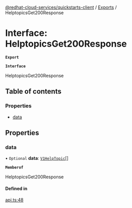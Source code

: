 [@redhat-cloud-services/quickstarts-client](../README.md) / [Exports](../modules.md) / HelptopicsGet200Response

# Interface: HelptopicsGet200Response

**`Export`**

**`Interface`**

HelptopicsGet200Response

## Table of contents

### Properties

- [data](HelptopicsGet200Response.md#data)

## Properties

### data

• `Optional` **data**: [`V1HelpTopic`](V1HelpTopic.md)[]

**`Memberof`**

HelptopicsGet200Response

#### Defined in

[api.ts:48](https://github.com/mkholjuraev/javascript-clients/blob/master/packages/quickstarts/api.ts#L48)
